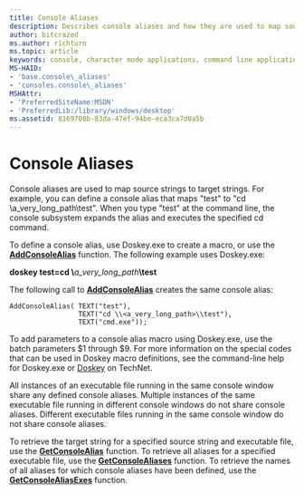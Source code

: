 ```yaml
---
title: Console Aliases
description: Describes console aliases and how they are used to map source strings to target strings.
author: bitcrazed
ms.author: richturn
ms.topic: article
keywords: console, character mode applications, command line applications, terminal applications, console api
MS-HAID:
- 'base.console\_aliases'
- 'consoles.console\_aliases'
MSHAttr:
- 'PreferredSiteName:MSDN'
- 'PreferredLib:/library/windows/desktop'
ms.assetid: 8169708b-83da-47ef-94be-eca3ca7d0a5b
---
```


# Console Aliases


Console aliases are used to map source strings to target strings. For example, you can define a console alias that maps "test" to "cd \\a\_very\_long\_path\\test". When you type "test" at the command line, the console subsystem expands the alias and executes the specified cd command.

To define a console alias, use Doskey.exe to create a macro, or use the [**AddConsoleAlias**](addconsolealias.md) function. The following example uses Doskey.exe:

**doskey test=cd \\**<em>a\_very\_long\_path</em>**\\test**

The following call to [**AddConsoleAlias**](addconsolealias.md) creates the same console alias:

``` syntax
AddConsoleAlias( TEXT("test"), 
                 TEXT("cd \\<a_very_long_path>\\test"), 
                 TEXT("cmd.exe"));
```

To add parameters to a console alias macro using Doskey.exe, use the batch parameters $1 through $9. For more information on the special codes that can be used in Doskey macro definitions, see the command-line help for Doskey.exe or [Doskey](https://go.microsoft.com/fwlink/p/?linkid=196265) on TechNet.

All instances of an executable file running in the same console window share any defined console aliases. Multiple instances of the same executable file running in different console windows do not share console aliases. Different executable files running in the same console window do not share console aliases.

To retrieve the target string for a specified source string and executable file, use the [**GetConsoleAlias**](getconsolealias.md) function. To retrieve all aliases for a specified executable file, use the [**GetConsoleAliases**](getconsolealiases.md) function. To retrieve the names of all aliases for which console aliases have been defined, use the [**GetConsoleAliasExes**](getconsolealiasexes.md) function.

 

 





